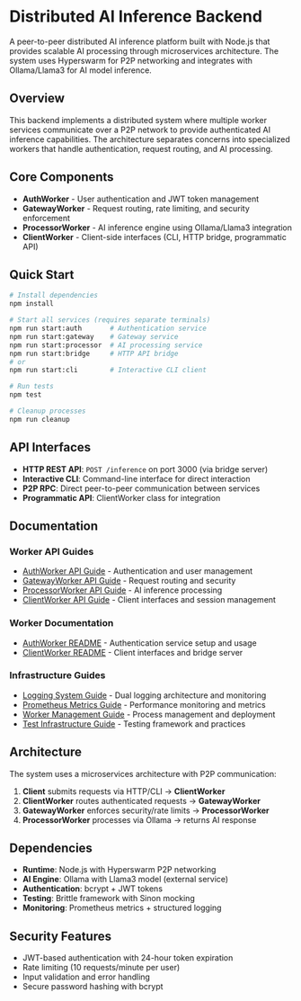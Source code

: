 # Distributed AI Inference Backend

A peer-to-peer distributed AI inference platform built with Node.js that provides scalable AI processing through microservices architecture. The system uses Hyperswarm for P2P networking and integrates with Ollama/Llama3 for AI model inference.

## Overview

This backend implements a distributed system where multiple worker services communicate over a P2P network to provide authenticated AI inference capabilities. The architecture separates concerns into specialized workers that handle authentication, request routing, and AI processing.

## Core Components

- **AuthWorker** - User authentication and JWT token management
- **GatewayWorker** - Request routing, rate limiting, and security enforcement  
- **ProcessorWorker** - AI inference engine using Ollama/Llama3 integration
- **ClientWorker** - Client-side interfaces (CLI, HTTP bridge, programmatic API)

## Quick Start

```bash
# Install dependencies
npm install

# Start all services (requires separate terminals)
npm run start:auth       # Authentication service
npm run start:gateway    # Gateway service  
npm run start:processor  # AI processing service
npm run start:bridge     # HTTP API bridge
# or
npm run start:cli        # Interactive CLI client

# Run tests
npm test

# Cleanup processes
npm run cleanup
```

## API Interfaces

- **HTTP REST API**: `POST /inference` on port 3000 (via bridge server)
- **Interactive CLI**: Command-line interface for direct interaction
- **P2P RPC**: Direct peer-to-peer communication between services
- **Programmatic API**: ClientWorker class for integration

## Documentation

### Worker API Guides
- [AuthWorker API Guide](auth_worker/auth-worker-api-guide.md) - Authentication and user management
- [GatewayWorker API Guide](gateway_worker/gateway-worker-api-guide.md) - Request routing and security
- [ProcessorWorker API Guide](processor_worker/processor-worker-api-guide.md) - AI inference processing
- [ClientWorker API Guide](client_worker/client-worker-api-guide.md) - Client interfaces and session management

### Worker Documentation
- [AuthWorker README](auth_worker/README.md) - Authentication service setup and usage
- [ClientWorker README](client_worker/README.md) - Client interfaces and bridge server

### Infrastructure Guides
- [Logging System Guide](docs/logging-system-guide.md) - Dual logging architecture and monitoring
- [Prometheus Metrics Guide](docs/prometheus-metrics-guide.md) - Performance monitoring and metrics
- [Worker Management Guide](docs/worker-management-guide.md) - Process management and deployment
- [Test Infrastructure Guide](docs/test-infrastructure-guide.md) - Testing framework and practices

## Architecture

The system uses a microservices architecture with P2P communication:

1. **Client** submits requests via HTTP/CLI → **ClientWorker**
2. **ClientWorker** routes authenticated requests → **GatewayWorker** 
3. **GatewayWorker** enforces security/rate limits → **ProcessorWorker**
4. **ProcessorWorker** processes via Ollama → returns AI response

## Dependencies

- **Runtime**: Node.js with Hyperswarm P2P networking
- **AI Engine**: Ollama with Llama3 model (external service)
- **Authentication**: bcrypt + JWT tokens
- **Testing**: Brittle framework with Sinon mocking
- **Monitoring**: Prometheus metrics + structured logging

## Security Features

- JWT-based authentication with 24-hour token expiration
- Rate limiting (10 requests/minute per user)
- Input validation and error handling
- Secure password hashing with bcrypt


